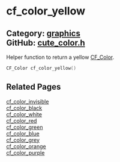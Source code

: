 [](../header.md ':include')

# cf_color_yellow

Category: [graphics](/api_reference?id=graphics)  
GitHub: [cute_color.h](https://github.com/RandyGaul/cute_framework/blob/master/include/cute_color.h)  
---

Helper function to return a yellow [CF_Color](/graphics/cf_color.md).

```cpp
CF_Color cf_color_yellow()
```

## Related Pages

[cf_color_invisible](/graphics/cf_color_invisible.md)  
[cf_color_black](/graphics/cf_color_black.md)  
[cf_color_white](/graphics/cf_color_white.md)  
[cf_color_red](/graphics/cf_color_red.md)  
[cf_color_green](/graphics/cf_color_green.md)  
[cf_color_blue](/graphics/cf_color_blue.md)  
[cf_color_grey](/graphics/cf_color_grey.md)  
[cf_color_orange](/graphics/cf_color_orange.md)  
[cf_color_purple](/graphics/cf_color_purple.md)  
